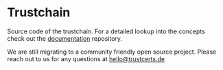 # Trustchain

Source code of the trustchain. For a detailed lookup into the concepts check out the [documentation](https://github.com/trustcerts/trustchain-doc) repository.

We are still migrating to a community friendly open source project. Please reach out to us for any questions at [hello@trustcerts.de](mailto:hello@trustcerts.de)